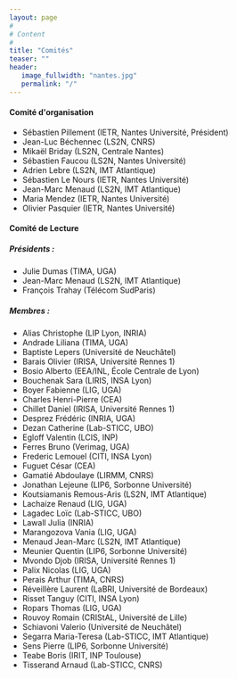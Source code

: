 ```yaml
---
layout: page
#
# Content
#
title: "Comités"
teaser: ""
header:
   image_fullwidth: "nantes.jpg"
   permalink: "/"
---
```



#### Comité d'organisation 
 + Sébastien Pillement (IETR, Nantes Université, Président)
 + Jean-Luc Béchennec (LS2N, CNRS)
 + Mikaël Briday (LS2N, Centrale Nantes)
 + Sébastien Faucou (LS2N, Nantes Université)
 + Adrien Lebre (LS2N, IMT Atlantique)
 + Sébastien Le Nours (IETR, Nantes Université)
 + Jean-Marc Menaud (LS2N, IMT Atlantique)
 + Maria Mendez (IETR, Nantes Université)
 + Olivier Pasquier (IETR, Nantes Université)

<!-- #### Comité de pilotage
 + Bertrand Le Gal (Représentant Architecture, Bordeaux)
 + Gaël Thomas (Représentant Système, Paris, Président )
 + Emmanuel Agullo (Représentant Parallélisme, Bordeaux)
 + Sonia Ben Mokthar (Représentante GDR RSD, Lyon)
 + Kevin Martin (Représentant GDR SOC², Lorient)
 + Étienne Rivière (Représentant ASF, Bruxelles)
 + Gil Utard (Organisateur 2022, Amiens)
 + Frédéric Suter (Organisateur 2021, Lyon)
 + Philippe Roose (Organisateur 2019, Anglet)
   -->

#### Comité de Lecture
 
##### Présidents : 

+ Julie Dumas (TIMA, UGA)
+ Jean-Marc Menaud (LS2N, IMT Atlantique)
+ François Trahay (Télécom SudParis)

##### Membres :

+ Alias Christophe (LIP Lyon, INRIA)
+ Andrade Liliana (TIMA, UGA)
+ Baptiste Lepers (Université de Neuchâtel)
+ Barais Olivier (IRISA, Université Rennes 1)
+ Bosio Alberto (EEA/INL, École Centrale de Lyon)
+ Bouchenak Sara (LIRIS, INSA Lyon)
+ Boyer Fabienne (LIG, UGA)
+ Charles Henri-Pierre (CEA)
+ Chillet Daniel (IRISA, Université Rennes 1)
+ Desprez Frédéric (INRIA, UGA)
+ Dezan Catherine (Lab-STICC, UBO)
+ Egloff Valentin (LCIS, INP)
+ Ferres Bruno (Verimag, UGA)
+ Frederic Lemouel (CITI, INSA Lyon)
+ Fuguet César (CEA)
+ Gamatié Abdoulaye (LIRMM, CNRS)
+ Jonathan Lejeune (LIP6, Sorbonne Université)
+ Koutsiamanis Remous-Aris (LS2N, IMT Atlantique)
+ Lachaize Renaud (LIG, UGA)
+ Lagadec Loïc (Lab-STICC, UBO)
+ Lawall Julia (INRIA)
+ Marangozova Vania (LIG, UGA)
+ Menaud Jean-Marc (LS2N, IMT Atlantique)
+ Meunier Quentin (LIP6, Sorbonne Université)
+ Mvondo Djob (IRISA, Université Rennes 1)
+ Palix Nicolas (LIG, UGA)
+ Perais Arthur (TIMA, CNRS)
+ Réveillère Laurent (LaBRI, Université de Bordeaux)
+ Risset Tanguy (CITI, INSA Lyon)
+ Ropars Thomas (LIG, UGA)
+ Rouvoy Romain (CRIStAL, Université de Lille)
+ Schiavoni Valerio (Université de Neuchâtel)
+ Segarra Maria-Teresa (Lab-STICC, IMT Atlantique)
+ Sens Pierre (LIP6, Sorbonne Université)
+ Teabe Boris (IRIT, INP Toulouse)
+ Tisserand Arnaud (Lab-STICC, CNRS)

<!-- ##### Membres :
+ Abdou	Guermouche	LaBRI - Bordeaux
+ Abdoulaye	Gamatie	Laboratoire LIRMM
+ Adrien	Cassagne	Laboratoire LIP6
+ Alexandre	Denis	INRIA - Bordeaux
+ Alfredo	Buttari	CNRS IRIT - Toulouse
+ Amina	Guermouche	Bordeaux INP
+ Angeliki	Kritikakou	Laboratoire IRISA
+ Bérenger	Bramas	Inria Nancy Grand Est
+ Bertrand	Le Gal	Laboratoire IMS
+ Bertrand	Simon	CNRS-IN2P3
+ Boris	Teabe	Laboratoire IRIT
+ Catherine	Dezan	Laboratoire LabSTICC
+ Christian	Perez	LIP - Lyon
+ Christophe	Alias	ENS Lyon
+ Christophe	Cerin	LIPN - Paris
+ Daniel	Chillet	Laboratoire IRISA
+ David	Bromberg	Laboratoire IRISA
+ David	Defour	Université de Perpignan
+ Eddy	Caron	LIP - Lyon
+ Elisabeth	Brunet	Institut Mines-Telecom Telecom SudParis
+ Emmanuelle	Saillard	INRIA Bordeaux
+ Fanny	Dufossé	Inria Grenoble
+ Gregory	Mounié	LIG - Grenoble
+ Hugo	Guiroux	Oracle Labs
+ Jean-Francois	Nezan	Laboratoire IETR
+ Jean-Marc	Nicod	FEMTO-ST - Besançon
+ Joachim	Bruneau-Queyreix	Laboratoire LABRI
+ Julia 	Lawall	Inria
+ Julien 	Sopena	Laboratoire LIP6
+ Kevin	Martin	Laboratoire LabSTICC
+ Lilian	Bossuet	Université de Saint Etienne
+ Loic	Lagadec	ENSTA Bretagne
+ Mathieu	Escouteloup	LAAS-CNRS
+ Olivier	Muller	Laboratoire TIMA
+ Patricia	Stolf	IRIT - Toulouse
+ Pierre	Olivier	University of Manchester
+ Pierre	Sutra	Telecom SudParis
+ Redha	Gouicem	TU Munich
+ Romain	Rouvoy	Université de Lille / Inria
+ Sara	Bouchenak	INSA Lyon – LIRIS
+ Sébastien	Faucou	Nantes Université
+ Vania 	Marangozova	Laboratoire LIG

 -->
